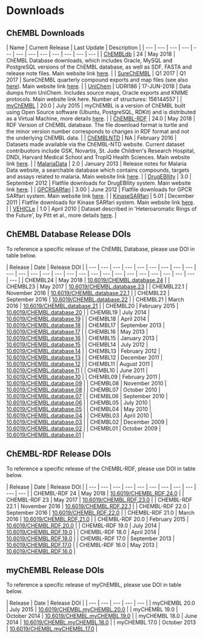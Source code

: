 # Downloads

## ChEMBL Downloads



| Name | Current Release | Last Update | Description |
| --- | --- | --- | --- | --- | --- | --- | --- | --- | --- | --- | --- |
| [ChEMBLdb](ftp://ftp.ebi.ac.uk/pub/databases/chembl/ChEMBLdb/latest/) | 24 | May 2018 | ChEMBL Database downloads, which includes Oracle, MySQL and PostgreSQL versions of the ChEMBL database, as well as SDF, FASTA and release note files. Main website link [here](https://www.ebi.ac.uk/chembl). |
| [SureChEMBL](ftp://ftp.ebi.ac.uk/pub/databases/chembl/SureChEMBL/data//) | Q1 2017 | Q1 2017 | SureChEMBL quarterly compound exports and map files \(see also [here](http://chembl.blogspot.co.uk/2015/08/accessing-surechembl-data-in-bulk.html)\). Main website link [here](https://www.surechembl.org/). |
| [UniChem](ftp://ftp.ebi.ac.uk/pub/databases/chembl/UniChem//) | UDRI186 | 17-JUN-2018 | Data dumps from UniChem. Includes source maps, Oracle exports and KNIME protocols. Main website link here. Number of structures: 156144557 |
| [myChEMBL](ftp://ftp.ebi.ac.uk/pub/databases/chembl/VM/myChEMBL/current/) | 20.0 | July 2015 | myChEMBL is a version of ChEMBL built using Open Source software \(Ubuntu, PostgreSQL, RDKit\) and is distributed as a Virtual Machine, more details [here](http://chembl.blogspot.co.uk/2014/06/mychembl-launchpadlaunched.html). |
| [ChEMBL-RDF](ftp://ftp.ebi.ac.uk/pub/databases/chembl/ChEMBL-RDF/latest/) | 24.0 | May 2018 | RDF Version of ChEMBL database. The file download format is turtle and the minor version number corresponds to changes in RDF format and not the underlying ChEMBL data. |
| [ChEMBLNTD](ftp://ftp.ebi.ac.uk/pub/databases/chembl/ChEMBLNTD/) | NA | February 2016 | Datasets made available via the ChEMBL-NTD website. Current dataset contribuotors include GSK, Novartis, St. Jude Children's Research Hospital, DNDi, Harvard Medical School and TropIQ Health Sciences. Main website link [here](https://www.ebi.ac.uk/chemblntd). |
| [MalariaData](ftp://ftp.ebi.ac.uk/pub/databases/chembl/MalariaData/) | 2.0 | January 2013 | Release notes for Malaria Data website, a searchable database which contains compounds, targets and assays related to malaria. Main website link [here](https://www.ebi.ac.uk/chembl/malaria/). |
| [DrugEBIlity](ftp://ftp.ebi.ac.uk/pub/databases/chembl/DrugEBIlity/) | 3.0 | September 2012 | Flatfile downloads for DrugEBIlity system. Main website link [here](https://www.ebi.ac.uk/chembl/drugebility/structure/). |
| [GPCRSARfari](ftp://ftp.ebi.ac.uk/pub/databases/chembl/GPCRSARfari/) | 3.00 | June 2012 | Flatfile downloads for GPCR SARfari system. Main website link [here](https://www.ebi.ac.uk/chembl/sarfari/gpcrsarfari/). |
| [KinaseSARfari](ftp://ftp.ebi.ac.uk/pub/databases/chembl/KinaseSARfari/) | 5.01 | December 2011 | Flatfile downloads for Kinase SARfari system. Main website link [here](https://www.ebi.ac.uk/chembl/sarfari/kinasesarfari/). |
| [VEHICLe](ftp://ftp.ebi.ac.uk/pub/databases/chembl/VEHICLe/) | 1.0 | April 2010 | Dataset described in 'Heteroaromatic Rings of the Future', by Pitt et al., more details [here](http://pubs.acs.org/doi/abs/10.1021/jm801513z). |

## ChEMBL Database Release DOIs

To reference a specific release of the ChEMBL Database, please use DOI in table below.

| Release | Date | Release DOI |
| --- | --- | --- | --- | --- | --- | --- | --- | --- | --- | --- | --- | --- | --- | --- | --- | --- | --- | --- | --- | --- | --- | --- | --- | --- | --- |
| CHEMBL24 | May 2018 | [10.6019/CHEMBL.database.24](http://doi.org/10.6019/CHEMBL.database.24) |
| CHEMBL23 | May 2017 | [10.6019/CHEMBL.database.23](http://doi.org/10.6019/CHEMBL.database.23) |
| CHEMBL22.1 | November 2016 | [10.6019/CHEMBL.database.22.1](http://doi.org/10.6019/CHEMBL.database.22.1) |
| CHEMBL22 | September 2016 | [10.6019/CHEMBL.database.22](http://doi.org/10.6019/CHEMBL.database.22) |
| CHEMBL21 | March 2016 | [10.6019/CHEMBL.database.21](http://doi.org/10.6019/CHEMBL.database.21) |
| CHEMBL20 | February 2015 | [10.6019/CHEMBL.database.20](http://doi.org/10.6019/CHEMBL.database.20) |
| CHEMBL19 | July 2014 | [10.6019/CHEMBL.database.19](http://doi.org/10.6019/CHEMBL.database.19) |
| CHEMBL18 | April 2014 | [10.6019/CHEMBL.database.18](http://doi.org/10.6019/CHEMBL.database.18) |
| CHEMBL17 | September 2013 | [10.6019/CHEMBL.database.17](http://doi.org/10.6019/CHEMBL.database.17) |
| CHEMBL16 | May 2013 | [10.6019/CHEMBL.database.16](http://doi.org/10.6019/CHEMBL.database.16) |
| CHEMBL15 | January 2013 | [10.6019/CHEMBL.database.15](http://doi.org/10.6019/CHEMBL.database.15) |
| CHEMBL14 | July 2012 | [10.6019/CHEMBL.database.14](http://doi.org/10.6019/CHEMBL.database.14) |
| CHEMBL13 | February 2012 | [10.6019/CHEMBL.database.13](http://doi.org/10.6019/CHEMBL.database.13) |
| CHEMBL12 | December 2011 | [10.6019/CHEMBL.database.12](http://doi.org/10.6019/CHEMBL.database.12) |
| CHEMBL11 | August 2011 | [10.6019/CHEMBL.database.11](http://doi.org/10.6019/CHEMBL.database.11) |
| CHEMBL10 | June 2011 | [10.6019/CHEMBL.database.10](http://doi.org/10.6019/CHEMBL.database.10) |
| CHEMBL09 | February 2011 | [10.6019/CHEMBL.database.09](http://doi.org/10.6019/CHEMBL.database.09) |
| CHEMBL08 | November 2010 | [10.6019/CHEMBL.database.08](http://doi.org/10.6019/CHEMBL.database.08) |
| CHEMBL07 | October 2010 | [10.6019/CHEMBL.database.07](http://doi.org/10.6019/CHEMBL.database.07) |
| CHEMBL06 | September 2010 | [10.6019/CHEMBL.database.06](http://doi.org/10.6019/CHEMBL.database.06) |
| CHEMBL05 | July 2010 | [10.6019/CHEMBL.database.05](http://doi.org/10.6019/CHEMBL.database.05) |
| CHEMBL04 | May 2010 | [10.6019/CHEMBL.database.04](http://doi.org/10.6019/CHEMBL.database.04) |
| CHEMBL03 | April 2010 | [10.6019/CHEMBL.database.03](http://doi.org/10.6019/CHEMBL.database.03) |
| CHEMBL02 | December 2009 | [10.6019/CHEMBL.database.02](http://doi.org/10.6019/CHEMBL.database.02) |
| CHEMBL01 | October 2009 | [10.6019/CHEMBL.database.01](http://doi.org/10.6019/CHEMBL.database.01) |

## ChEMBL-RDF Release DOIs

To reference a specific release of the ChEMBL-RDF, please use DOI in table below.  


| Release | Date | Release DOI |
| --- | --- | --- | --- | --- | --- | --- | --- | --- | --- | --- |
| CHEMBL-RDF 24 | May 2018 | [10.6019/CHEMBL.RDF.24.0](http://doi.org/10.6019/CHEMBL.RDF.24.0) |
| CHEMBL-RDF 23 | May 2017 | [10.6019/CHEMBL.RDF.23.0](http://doi.org/10.6019/CHEMBL.RDF.23.0) |
| CHEMBL-RDF 22.1 | November 2016 | [10.6019/CHEMBL.RDF.22.1](http://doi.org/10.6019/CHEMBL.RDF.22.1) |
| CHEMBL-RDF 22.0 | September 2016 | [10.6019/CHEMBL.RDF.22.0](http://doi.org/10.6019/CHEMBL.RDF.22.0) |
| CHEMBL-RDF 21.0 | March 2016 | [10.6019/CHEMBL.RDF.21.0](http://doi.org/10.6019/CHEMBL.RDF.21.0) |
| CHEMBL-RDF 20.0 | February 2015 | [10.6019/CHEMBL.RDF.20.0](http://doi.org/10.6019/CHEMBL.RDF.20.0) |
| CHEMBL-RDF 19.0 | July 2014 | [10.6019/CHEMBL.RDF.19.0](http://doi.org/10.6019/CHEMBL.RDF.19.0) |
| CHEMBL-RDF 18.0 | April 2014 | [10.6019/CHEMBL.RDF.18.0](http://doi.org/10.6019/CHEMBL.RDF.18.0) |
| CHEMBL-RDF 17.0 | September 2013 | [10.6019/CHEMBL.RDF.17.0](http://doi.org/10.6019/CHEMBL.RDF.17.0) |
| CHEMBL-RDF 16.0 | May 2013 | [10.6019/CHEMBL.RDF.16.0](http://doi.org/10.6019/CHEMBL.RDF.16.0) |

## myChEMBL Release DOIs

To reference a specific release of myChEMBL, please use DOI in table below.  


| Release | Date | Release DOI |
| --- | --- | --- | --- | --- |
| myCHEMBL 20.0 | July 2015 | [10.6019/CHEMBL.myCHEMBL.20.0](ftp://ftp.ebi.ac.uk/pub/databases/chembl/VM/myChEMBL/releases/myChEMBL-20_0/) |
| myCHEMBL 19.0 | October 2014 | [10.6019/CHEMBL.myCHEMBL.19.0](http://doi.org/10.6019/CHEMBL.myCHEMBL.19.0) |
| myCHEMBL 18.0 | June 2014 | [10.6019/CHEMBL.myCHEMBL.18.0](http://doi.org/10.6019/CHEMBL.myCHEMBL.18.0) |
| myCHEMBL 17.0 | October 2013 | [10.6019/CHEMBL.myCHEMBL.17.0](http://doi.org/10.6019/CHEMBL.myCHEMBL.17.0) |

